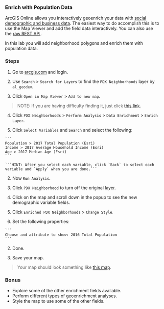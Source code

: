 ### Enrich with Population Data

ArcGIS Online allows you interactively geoenrich your data with [social demographic and business data](https://developers.arcgis.com/en/features/geo-enrichment/). The easiest way to do accomplish this is to use the Map Viewer and add the field data interactively. You can also use the [raw REST API](https://developers.arcgis.com/rest/geoenrichment/api-reference/geoenrichment-service-overview.htm).

In this lab you will add neighborhood polygons and enrich them with population data.

### Steps

1. Go to [arcgis.com](http://www.arcgis.com) and login.

2. Use `Search` > `Search for Layers` to find the `PDX Neighborhoods` layer by `al_geodev`.

3. Click `Open in Map Viewer` > `Add to new map`.

> NOTE: If you are having difficulty finding it, just click [this link](http://www.arcgis.com/home/item.html?id=cc1d37e67e934a93b489ca4d82b07d9c).

4. Click `PDX Neighborhoods` > `Perform Analysis` > `Data Enrichment` > `Enrich Layer`.

  1. Click `Select Variables` and `Search` and select the following:

    ```
    Population > 2017 Total Population (Esri)
    Income > 2017 Average Household Income (Esri)
    Age > 2017 Median Age (Esri)
    ```

    ```HINT: After you select each variable, click `Back` to select each variable and `Apply` when you are done.```

  2. Now `Run Analysis`.

5. Click `PDX Neighborhood` to turn off the original layer.

6. Click on the map and scroll down in the popup to see the new demographic variable fields.

7. Click `Enriched PDX Neighborhoods` > `Change Style`.

  1. Set the following properties:

    ```
    Choose and attribute to show: 2016 Total Population
    ```

  2. Done.

8. Save your map.

> Your map should look something like [this map](http://www.arcgis.com/home/webmap/viewer.html?webmap=93cd156deb3e49abb7e48bf1b202cc61).

### Bonus
* Explore some of the other enrichment fields available.
* Perform different types of geoenrichment analyses.
* Style the map to use some of the other fields.
